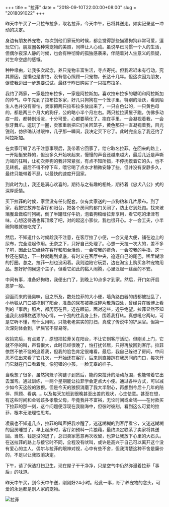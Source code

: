 +++
title = "拉菲"
date = "2018-09-10T22:00:00+08:00"
slug = "2018091022"
+++

昨天中午买了一只拉布拉多，取名拉菲，今天中午，已将其送走。如实记录这一冲动的决定。

身边有朋友养宠物，每次到他们家玩的时候，都会觉得那些猫猫狗狗非常可爱，逗玩它们。朋友圈各种秀宠物的美照，同样让人心动。虽说早已习惯一个人的生活，但偶尔夜深人静的时候，也会有种彻骨的孤独感袭来，伴随着对人生意义的质疑，对生命空虚的感慨。

种种缘由，让我多次起念，养只宠物丰富生活，寻点寄托。但我迟迟未有行动，究其原因，是懒也是害怕，没有信心照顾一只宠物，长达十几年。但这次因为朋友，促使我迈出一步想要试试，最终于昨日购买了一只拉布拉多。

我约了两家，一家是拉布拉多，一家是阿拉斯加。喜欢拉布拉多的聪明和阿拉斯加的帅气。中午先到了拉布拉多家，好几只狗狗在一个笼子里，特别的活跃，看到陌生人也并没有害怕，卖家把两只拉布拉多放出来了，一只白色公的，一只黄色母的，都是两三个月大的狗仔，公的略小半个月左右。两只拉拉满屋子跑，仿佛多动症一般，都特别活泼，十分可爱，心都要萌化了。抱在手里，一会凝视着我，一会张牙舞爪。逗玩了一圈，卖家重新把它们关回笼子，黄色那只一直凝视着我，目光锐利，仿佛确认过眼神，几乎那一瞬间，我决定买下它了。此时完全忘了我还约了阿拉斯加。

在卖家叮嘱了若干注意事项后，我带着它回家了，给它取名拉菲。在回来的路上，一开始挺安静的，但没多久开始吠起来，慢慢的声音还越来越大，最后几近是声嘶力竭的狂叫，让初次养狗的我非常紧张，有点不知所措，不停抚摸着它的头，也不见转机，最后不得不停下车，喂它喝了点水才稍微安静了些，但并没有安静多久，最终只能带着不忍，以最快的速度开回家。

到此时为止，我还是满心欢喜的，期待与之有趣的相处，期待着《忠犬八公》式的深厚感情。

买下拉菲的时候，家里没有任何配套，仅有卖家送的一点狗粮和几片尿布。到了家，我把它放养在客厅和阳台，把各个房间的都门关闭了，防止它到处跑。找来玻璃餐盒做临时狗碗，倒了半罐旺仔牛奶，泡着狗粮给拉菲享用，看它吃的津津有味，心想这待遇也算顶级了吧，对的起这小家伙，我也很开心。才一会工夫，小半碗狗粮就被吃完了。

然后，不知道什么时候趁我不注意，在客厅拉了小便，一会又是大便，铺在边上的尿布，完全没起作用。无奈之下，只好自己处理了。心想一天拉一次大的，差不多了吧，因此让它继续在客厅和阳台活动，一会咬我的裤角，一会咬我的手指，这一秒还在脚边，下一秒就跑到桌底，有时又在客厅中央，追逐自己的尾巴，稀里糊涂的打圈。总之，拉菲一刻也没闲着。我则边陪它玩耍，边在淘宝上购买各种宠物用品。想好好伺候这个主子，但看它如此的黏人闹腾，心里泛起一丝丝的不安。

中间有事，准备好狗粮，我便出门了，到晚上10点多才到家。然后，开门如开启恶梦一般。

迎面而来的骚臭味，目之所及，数处拉菲的大小便，墙角路由器的线都被扯乱了，小地毯从门口被拖到了阳台，准备的尿布被撕成碎片散落四处，曾经只在微博上看到的「事后」照片，都历历在目，近在眼前。面对这些，近乎绝望。拉菲显然不知道我此刻糟糕透顶的心情，一个劲的往我身上扑，围着我打转。真想吼它两句，可是它听不懂，有什么用呢。只能老老实实的打扫，真成了传说中的铲屎官。但第一次深刻体会到，铲屎官不容易呀。

收拾完后，有点累了，原想把拉菲关在阳台，不让它到客厅活动。但刚关上门，它就不停的叫，声音很大，此时已经很晚了，怕打扰邻居，只得再放回到客厅。拉菲依然不依不饶的追着我，但我的脸色肯定很难看。最后，我自己躲进了房间，中间忍不住出来看了它几次，一开始还在客厅，后来则直接趴在我房间的门口，每次开门它就在门口看着我，像犯错的小孩，一脸无辜的样子。

当晚想了很多，虽然狗笼子狗链子到货后，能约束拉菲的活动范围，也能带着它出去溜弯。通过训练，一两个星期能让拉菲学会定点大小便。通过各种方式，可以减少如今天这般的狼狈。但是今天的狼狈消磨了我大半耐心，再想到今后十几年的陪伴、照顾、看病……以及每天加班到很晚甚至出差的现状，心生怯意。甚至在想，有这些时间和金钱该多孝敬父母，毕竟我并不富裕，无论时间或金钱——在付款买下拉菲的那一刻，这个问题便浮现在我脑海中，但彼时彼刻，看到这么可爱的拉菲，根本无法理性思考。

凌晨也不知道几点，拉菲的叫声把我吵醒了，迷迷糊糊的到客厅看它，又迷迷糊糊的回房睡觉了。早上起床时，客厅如预料一片狼藉，最终决定联系了卖家将其送回。当然，钱是没的退了，总归卖家愿意再次收留，也算让我放下心里的大石头。在送拉菲的路上与接它时不同，全程没有吠叫，或许是高兴于自己可以离开这个没有爱心的主人，偶尔与拉菲的眼神对视，心中有些不舍，但我清楚这种不舍是廉价的，不足以让我取消决定。

下午，请了保洁打扫卫生，现在屋子干干净净，只是空气中仍然弥漫着拉菲「事后」的味道。

昨天中午买，到今天中午送，刚刚好24小时。经此一事，断了养宠物的念头，可爱的永远都是别人家的宠物。

![拉菲](/blog_static/2018/20180910-lafei.jpg)

